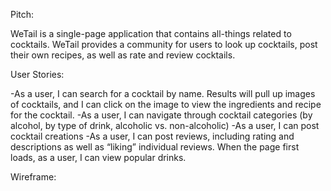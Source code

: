 Pitch: 

WeTail is a single-page application that contains all-things related to cocktails. WeTail provides a community for users to look up cocktails, post their own recipes, as well as rate and review cocktails.

User Stories:

-As a user, I can search for a cocktail by name. Results will pull up images of cocktails, and I can click on the image to view the ingredients and recipe for the cocktail.
-As a user, I can navigate through cocktail categories (by alcohol, by type of drink, alcoholic vs. non-alcoholic)
-As a user, I can post cocktail creations
-As a user, I can post reviews, including rating and descriptions as well as “liking” individual reviews.
When the page first loads, as a user, I can view popular drinks.

Wireframe:



